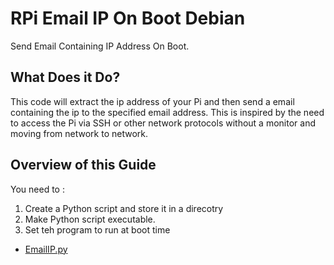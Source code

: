 # RPi Email IP On Boot Debian

Send Email Containing IP Address On Boot. 

## What Does it Do?

This code will extract the ip address of your Pi and then send a email containing the ip to the specified email address. This is inspired by the need to access the Pi via SSH or other network protocols without a monitor and moving from network to network. 

## Overview of this Guide 

You need to :
  1. Create a Python script and store it in a direcotry 
  2. Make Python script executable.
  3. Set teh program to run at boot time 

- [EmailIP.py](/root/raspberrypi/RaspberryPiPrj/EmailIP/EmailIP.py)
